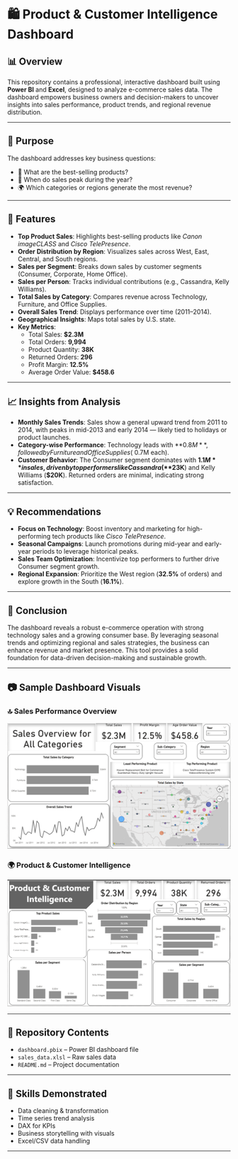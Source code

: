 # 🛍️ Product & Customer Intelligence Dashboard

## 📊 Overview
This repository contains a professional, interactive dashboard built using **Power BI** and **Excel**, designed to analyze e-commerce sales data. The dashboard empowers business owners and decision-makers to uncover insights into sales performance, product trends, and regional revenue distribution.

---

## 🎯 Purpose
The dashboard addresses key business questions:

- 📌 What are the best-selling products?
- 📆 When do sales peak during the year?
- 🌍 Which categories or regions generate the most revenue?

---

## 🚀 Features

- **Top Product Sales**: Highlights best-selling products like *Canon imageCLASS* and *Cisco TelePresence*.
- **Order Distribution by Region**: Visualizes sales across West, East, Central, and South regions.
- **Sales per Segment**: Breaks down sales by customer segments (Consumer, Corporate, Home Office).
- **Sales per Person**: Tracks individual contributions (e.g., Cassandra, Kelly Williams).
- **Total Sales by Category**: Compares revenue across Technology, Furniture, and Office Supplies.
- **Overall Sales Trend**: Displays performance over time (2011–2014).
- **Geographical Insights**: Maps total sales by U.S. state.
- **Key Metrics**:
  - Total Sales: **$2.3M**
  - Total Orders: **9,994**
  - Product Quantity: **38K**
  - Returned Orders: **296**
  - Profit Margin: **12.5%**
  - Average Order Value: **$458.6**

---

## 📈 Insights from Analysis

- **Monthly Sales Trends**: Sales show a general upward trend from 2011 to 2014, with peaks in mid-2013 and early 2014 — likely tied to holidays or product launches.
- **Category-wise Performance**: Technology leads with **$0.8M**, followed by Furniture and Office Supplies (~$0.7M each).
- **Customer Behavior**: The Consumer segment dominates with **$1.1M** in sales, driven by top performers like Cassandra (**$23K**) and Kelly Williams (**$20K**). Returned orders are minimal, indicating strong satisfaction.

---

## 💡 Recommendations

- **Focus on Technology**: Boost inventory and marketing for high-performing tech products like *Cisco TelePresence*.
- **Seasonal Campaigns**: Launch promotions during mid-year and early-year periods to leverage historical peaks.
- **Sales Team Optimization**: Incentivize top performers to further drive Consumer segment growth.
- **Regional Expansion**: Prioritize the West region (**32.5%** of orders) and explore growth in the South (**16.1%**).

---

## 🧾 Conclusion
The dashboard reveals a robust e-commerce operation with strong technology sales and a growing consumer base. By leveraging seasonal trends and optimizing regional and sales strategies, the business can enhance revenue and market presence. This tool provides a solid foundation for data-driven decision-making and sustainable growth.

---

## 📷 Sample Dashboard Visuals

### 🔝 Sales Performance Overview
![Top Products Dashboard](SPO.png)

### 🌍 Product & Customer Intelligence
![Regional Sales Map](PCI.png)

---

## 📂 Repository Contents
- `dashboard.pbix` – Power BI dashboard file
- `sales_data.xlsl` – Raw sales data
- `README.md` – Project documentation

---

## 🧠 Skills Demonstrated
- Data cleaning & transformation
- Time series trend analysis
- DAX for KPIs
- Business storytelling with visuals
- Excel/CSV data handling

---

